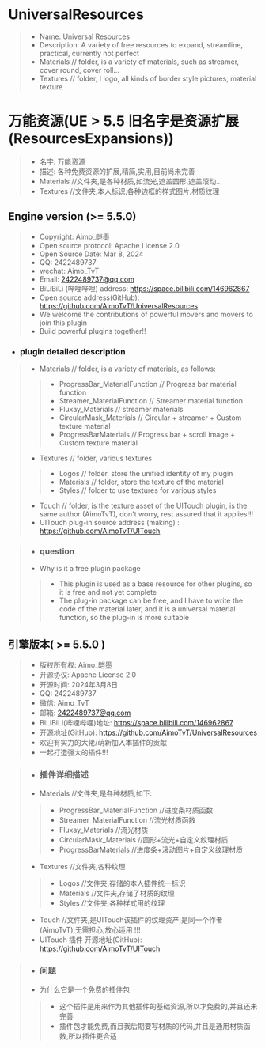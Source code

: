 # UniversalResources
> - Name: Universal Resources
> - Description: A variety of free resources to expand, streamline, practical, currently not perfect
> - Materials // folder, is a variety of materials, such as streamer, cover round, cover roll...
> - Textures // folder, I logo, all kinds of border style pictures, material texture

# 万能资源(UE > 5.5 旧名字是资源扩展(ResourcesExpansions))
> - 名字: 万能资源
> - 描述: 各种免费资源的扩展,精简,实用,目前尚未完善
> - Materials //文件夹,是各种材质,如流光,遮盖圆形,遮盖滚动...
> - Textures //文件夹,本人标识,各种边框的样式图片,材质纹理

## Engine version (>= 5.5.0)

> - Copyright: Aimo\_皑墨
> - Open source protocol: Apache License 2.0
> - Open Source Date: Mar 8, 2024
> - QQ: 2422489737
> - wechat: Aimo_TvT
> - Email: 2422489737@qq.com
> - BiLiBiLi (哔哩哔哩) address: https://space.bilibili.com/146962867
> - Open source address(GitHub): https://github.com/AimoTvT/UniversalResources
> - We welcome the contributions of powerful movers and movers to join this plugin
> - Build powerful plugins together!!

- ### plugin detailed description
> - Materials // folder, is a variety of materials, as follows:
>> - ProgressBar_MaterialFunction // Progress bar material function
>> - Streamer_MaterialFunction // Streamer material function
>> - Fluxay_Materials // streamer materials
>> - CircularMask_Materials // Circular + streamer + Custom texture material
>> - ProgressBarMaterials // Progress bar + scroll image + Custom texture material
> - Textures // folder, various textures
>> - Logos // folder, store the unified identity of my plugin
>> - Materials // folder, store the texture of the material
>> - Styles // folder to use textures for various styles
> - Touch // folder, is the texture asset of the UITouch plugin, is the same author (AimoTvT), don't worry, rest assured that it applies!!!
> - UITouch plug-in source address (making) : https://github.com/AimoTvT/UITouch

> - ### question
> - Why is it a free plugin package
>> - This plugin is used as a base resource for other plugins, so it is free and not yet complete
>> - The plug-in package can be free, and I have to write the code of the material later, and it is a universal material function, so the plug-in is more suitable

## 引擎版本( >= 5.5.0 )

> - 版权所有权: Aimo\_皑墨
> - 开源协议: Apache License 2.0
> - 开源时间: 2024年3月8日
> - QQ: 2422489737
> - 微信: Aimo_TvT
> - 邮箱: 2422489737@qq.com
> - BiLiBiLi(哔哩哔哩)地址: https://space.bilibili.com/146962867
> - 开源地址(GitHub): https://github.com/AimoTvT/UniversalResources
> - 欢迎有实力的大佬/萌新加入本插件的贡献
> - 一起打造强大的插件!!!

> - ### 插件详细描述
> - Materials //文件夹,是各种材质,如下: 
>> - ProgressBar_MaterialFunction //进度条材质函数
>> - Streamer_MaterialFunction //流光材质函数
>> - Fluxay_Materials //流光材质
>> - CircularMask_Materials //圆形+流光+自定义纹理材质
>> - ProgressBarMaterials //进度条+滚动图片+自定义纹理材质
> - Textures //文件夹,各种纹理
>> - Logos //文件夹,存储的本人插件统一标识
>> - Materials //文件夹,存储了材质的纹理
>> - Styles //文件夹,各种样式用的纹理
> - Touch //文件夹,是UITouch该插件的纹理资产,是同一个作者(AimoTvT),无需担心,放心适用 !!! 
> - UITouch 插件 开源地址(GitHub): https://github.com/AimoTvT/UITouch

> - ### 问题
> - 为什么它是一个免费的插件包
>> - 这个插件是用来作为其他插件的基础资源,所以才免费的,并且还未完善
>> - 插件包才能免费,而且我后期要写材质的代码,并且是通用材质函数,所以插件更合适

